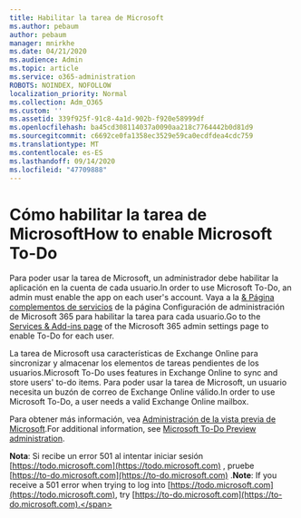 ```yaml
---
title: Habilitar la tarea de Microsoft
ms.author: pebaum
author: pebaum
manager: mnirkhe
ms.date: 04/21/2020
ms.audience: Admin
ms.topic: article
ms.service: o365-administration
ROBOTS: NOINDEX, NOFOLLOW
localization_priority: Normal
ms.collection: Adm_O365
ms.custom: ''
ms.assetid: 339f925f-91c8-4a1d-902b-f920e58999df
ms.openlocfilehash: ba45cd308114037a0090aa218c7764442b0d81d9
ms.sourcegitcommit: c6692ce0fa1358ec3529e59ca0ecdfdea4cdc759
ms.translationtype: MT
ms.contentlocale: es-ES
ms.lasthandoff: 09/14/2020
ms.locfileid: "47709888"
---
```

# <a name="how-to-enable-microsoft-to-do"></a><span data-ttu-id="54509-102">Cómo habilitar la tarea de Microsoft</span><span class="sxs-lookup"><span data-stu-id="54509-102">How to enable Microsoft To-Do</span></span>

<span data-ttu-id="54509-103">Para poder usar la tarea de Microsoft, un administrador debe habilitar la aplicación en la cuenta de cada usuario.</span><span class="sxs-lookup"><span data-stu-id="54509-103">In order to use Microsoft To-Do, an admin must enable the app on each user's account.</span></span> <span data-ttu-id="54509-104">Vaya a la [ &amp; Página complementos de servicios](https://portal.office.com/adminportal/home#/Settings/ServicesAndAddIns) de la página Configuración de administración de Microsoft 365 para habilitar la tarea para cada usuario.</span><span class="sxs-lookup"><span data-stu-id="54509-104">Go to the [Services &amp; Add-ins page](https://portal.office.com/adminportal/home#/Settings/ServicesAndAddIns) of the Microsoft 365 admin settings page to enable To-Do for each user.</span></span>
  
<span data-ttu-id="54509-105">La tarea de Microsoft usa características de Exchange Online para sincronizar y almacenar los elementos de tareas pendientes de los usuarios.</span><span class="sxs-lookup"><span data-stu-id="54509-105">Microsoft To-Do uses features in Exchange Online to sync and store users' to-do items.</span></span> <span data-ttu-id="54509-106">Para poder usar la tarea de Microsoft, un usuario necesita un buzón de correo de Exchange Online válido.</span><span class="sxs-lookup"><span data-stu-id="54509-106">In order to use Microsoft To-Do, a user needs a valid Exchange Online mailbox.</span></span>
  
<span data-ttu-id="54509-107">Para obtener más información, vea [Administración de la vista previa de Microsoft](https://support.office.com/article/490c1a8c-2333-4952-8125-841afadb9620.aspx).</span><span class="sxs-lookup"><span data-stu-id="54509-107">For additional information, see [Microsoft To-Do Preview administration](https://support.office.com/article/490c1a8c-2333-4952-8125-841afadb9620.aspx).</span></span>
  
 <span data-ttu-id="54509-108">**Nota**: Si recibe un error 501 al intentar iniciar sesión [https://todo.microsoft.com](https://todo.microsoft.com) , pruebe [https://to-do.microsoft.com](https://to-do.microsoft.com) .</span><span class="sxs-lookup"><span data-stu-id="54509-108">**Note**: If you receive a 501 error when trying to log into [https://todo.microsoft.com](https://todo.microsoft.com), try [https://to-do.microsoft.com](https://to-do.microsoft.com).</span></span>
  

